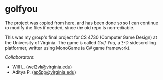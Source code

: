 # golfyou

The project was copied from [here](https://github.com/uva-cs4730-s23/game-golfyou), and has been done so so I can continue to modify the files if needed, since the old repo is non-editable.

This was my group's final project for CS 4730 (Computer Game Design) at the University of Virginia. The game is called *Golf You*, a 2-D sidescrolling platformer, written using MonoGame (a C# game framework).

*Collaborators*:
+ Will L. (wel2vh@virginia.edu)
+ Aditya P. (ap5pp@virginia.edu)
